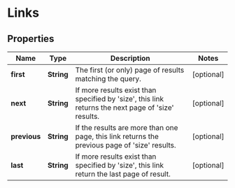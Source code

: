 

# Links


## Properties

| Name | Type | Description | Notes |
|------------ | ------------- | ------------- | -------------|
|**first** | **String** | The first (or only) page of results matching the query. |  [optional] |
|**next** | **String** | If more results exist than specified by &#39;size&#39;, this link returns the next page of &#39;size&#39; results. |  [optional] |
|**previous** | **String** | If the results are more than one page, this link returns the previous page of &#39;size&#39; results. |  [optional] |
|**last** | **String** | If more results exist than specified by &#39;size&#39;, this link return the last page of result. |  [optional] |



